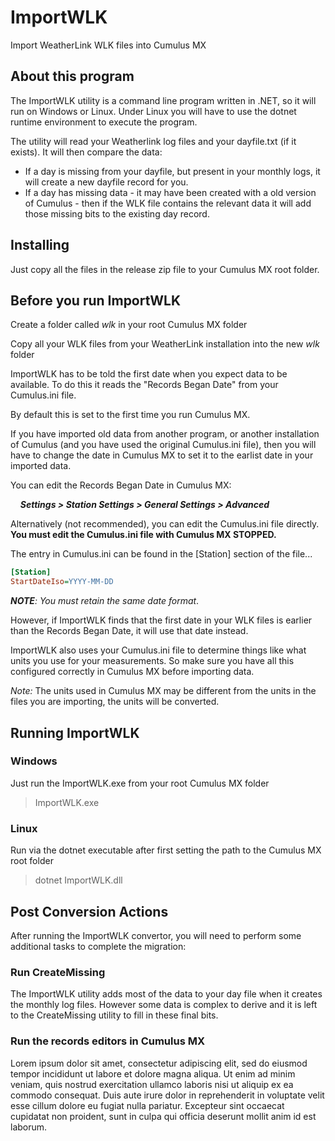 # ImportWLK
Import WeatherLink WLK files into Cumulus MX

## About this program
The ImportWLK utility is a command line program written in .NET, so it will run on Windows or Linux. Under Linux you will have to use the dotnet runtime environment to execute the program.

The utility will read your Weatherlink log files and your dayfile.txt (if it exists). It will then compare the data:
* If a day is missing from your dayfile, but present in your monthly logs, it will create a new dayfile record for you.
* If a day has missing data - it may have been created with a old version of Cumulus - then if the WLK file contains the relevant data it will add those missing bits to the existing day record.

## Installing
Just copy all the files in the release zip file to your Cumulus MX root folder.

## Before you run ImportWLK
Create a folder called *wlk* in your root Cumulus MX folder

Copy all your WLK files from your WeatherLink installation into the new *wlk* folder

ImportWLK has to be told the first date when you expect data to be available. To do this it reads the "Records Began Date" from your Cumulus.ini file.

By default this is set to the first time you run Cumulus MX.

If you have imported old data from another program, or another installation of Cumulus (and you have used the original Cumulus.ini file), then you will have to change the date in Cumulus MX to set it to the earlist date in your imported data.

You can edit the Records Began Date in Cumulus MX:

&nbsp;&nbsp;&nbsp;&nbsp;**_Settings > Station Settings > General Settings > Advanced_**

Alternatively (not recommended), you can edit the Cumulus.ini file directly. **You must edit the Cumulus.ini file with Cumulus MX STOPPED.**

The entry in Cumulus.ini can be found in the [Station] section of the file...

```` ini
[Station]
StartDateIso=YYYY-MM-DD
````

**_NOTE_**_: You must retain the same date format_.

However, if ImportWLK finds that the first date in your WLK files is earlier than the Records Began Date, it will use that date instead.

ImportWLK also uses your Cumulus.ini file to determine things like what units you use for your measurements. So make sure you have all this configured correctly in Cumulus MX before importing data.

*_Note:_* The units used in Cumulus MX may be different from the units in the files you are importing, the units will be converted.

## Running ImportWLK
### Windows
Just run the ImportWLK.exe from your root Cumulus MX folder
> ImportWLK.exe
### Linux
Run via the dotnet executable after first setting the path to the Cumulus MX root folder
> dotnet ImportWLK.dll


## Post Conversion Actions
After running the ImportWLK convertor, you will need to perform some additional tasks to complete the migration:

### Run CreateMissing
The ImportWLK utility adds most of the data to your day file when it creates the monthly log files. However some data is complex to derive and it is left to the CreateMissing utility to fill in these final bits.

### Run the records editors in Cumulus MX
Lorem ipsum dolor sit amet, consectetur adipiscing elit, sed do eiusmod tempor incididunt ut labore et dolore magna aliqua. Ut enim ad minim veniam, quis nostrud exercitation ullamco laboris nisi ut aliquip ex ea commodo consequat. Duis aute irure dolor in reprehenderit in voluptate velit esse cillum dolore eu fugiat nulla pariatur. Excepteur sint occaecat cupidatat non proident, sunt in culpa qui officia deserunt mollit anim id est laborum.
